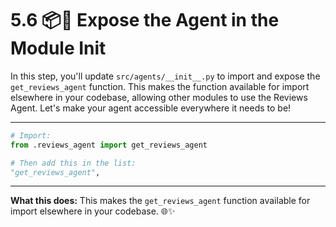 # 5.6 📦🔗 Expose the Agent in the Module Init

In this step, you'll update `src/agents/__init__.py` to import and expose the `get_reviews_agent` function. This makes the function available for import elsewhere in your codebase, allowing other modules to use the Reviews Agent. Let's make your agent accessible everywhere it needs to be!

---

```python
# Import:
from .reviews_agent import get_reviews_agent

# Then add this in the list:
"get_reviews_agent",
```

---

**What this does:**
This makes the `get_reviews_agent` function available for import elsewhere in your codebase. 🌐✨
